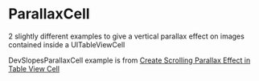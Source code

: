 # ParallaxCell
2 slightly different examples to give a vertical parallax effect on images contained inside a UITableViewCell

DevSlopesParallaxCell example is from [Create Scrolling Parallax Effect in Table View Cell](https://www.youtube.com/watch?v=4f65hctNXro)
